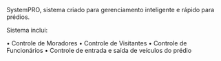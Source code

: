 SystemPRO, sistema criado para gerenciamento inteligente e rápido para prédios.

Sistema inclui:

• Controle de Moradores
• Controle de Visitantes
• Controle de Funcionários
• Controle de entrada e saída de veículos do prédio